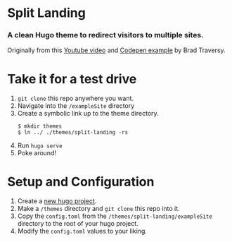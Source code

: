 # Split Landing
### A clean Hugo theme to redirect visitors to multiple sites.

Originally from this [Youtube video](https://www.youtube.com/watch?v=oRmQN244Ir0) and [Codepen example](https://codepen.io/bradtraversy/pen/dJzzdB) by Brad Traversy.

# Take it for a test drive

1. `git clone` this repo anywhere you want.
2. Navigate into the `/exampleSite` directory 
1. Create a symbolic link up to the theme directory.
    ```
    $ mkdir themes
    $ ln ../ ./themes/split-landing -rs
    ```   
1. Run `hugo serve`
1. Poke around!

# Setup and Configuration
1. Create a [new hugo project](https://gohugo.io/overview/installing/).
1. Make a `/themes` directory and `git clone` this repo into it.
1. Copy the `config.toml` from the `/themes/split-landing/exampleSite` directory to the root of your hugo project.
1. Modify the `config.toml` values to your liking.